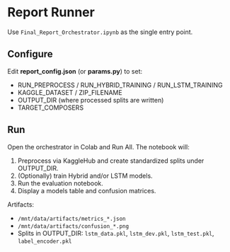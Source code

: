 # Report Runner

Use `Final_Report_Orchestrator.ipynb` as the single entry point.

## Configure
Edit **report_config.json** (or **params.py**) to set:
- RUN_PREPROCESS / RUN_HYBRID_TRAINING / RUN_LSTM_TRAINING
- KAGGLE_DATASET / ZIP_FILENAME
- OUTPUT_DIR (where processed splits are written)
- TARGET_COMPOSERS

## Run
Open the orchestrator in Colab and Run All. The notebook will:
1) Preprocess via KaggleHub and create standardized splits under OUTPUT_DIR.
2) (Optionally) train Hybrid and/or LSTM models.
3) Run the evaluation notebook.
4) Display a models table and confusion matrices.

Artifacts:
- `/mnt/data/artifacts/metrics_*.json`
- `/mnt/data/artifacts/confusion_*.png`
- Splits in OUTPUT_DIR: `lstm_data.pkl`, `lstm_dev.pkl`, `lstm_test.pkl`, `label_encoder.pkl`
